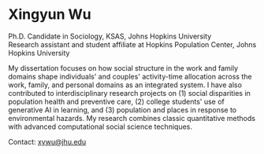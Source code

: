 # Xingyun Wu
Ph.D. Candidate in Sociology, KSAS, Johns Hopkins University <br />
Research assistant and student affiliate at Hopkins Population Center, Johns Hopkins University

My dissertation focuses on how social structure in the work and family domains shape individuals' and couples' activity-time allocation across the work, family, and personal domains as an integrated system. I have also contributed to interdisciplinary research projects on (1) social disparities in population health and preventive care, (2) college students' use of generative AI in learning, and (3) population and places in response to environmental hazards. My research combines classic quantitative methods with advanced computational social science techniques.

Contact: xywu@jhu.edu
